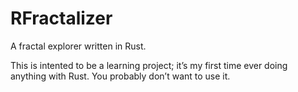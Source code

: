 RFractalizer
============

A fractal explorer written in Rust.

This is intented to be a learning project; it’s my first time ever doing anything with Rust. You probably don’t want to use it.
